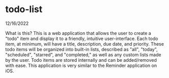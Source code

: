 # todo-list

12/16/2022

What is this?
  This is a web application that allows the user to create a "todo" item and display it to a friendly, intuitive user-interface. Each todo item, at minimum, will have a title, description, due date, and priority. These todo items will be organized into built-in lists, described as "all", "today", "scheduled", "starred", and "completed," as well as any custom lists made by the user. Todo items are stored internally and can be added/removed with ease. This application is very similar to the Reminder application on iOS.

